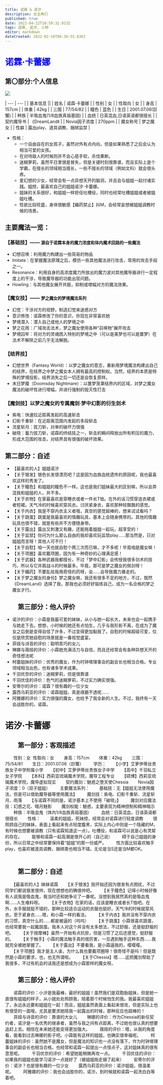 ```yaml
---
title: 诺霖 & 诺汐
description: 女主角们
published: true
date: 2022-04-22T10:59:32.013Z
tags: 诺霖, 诺汐, 人物
editor: markdown
dateCreated: 2022-02-10T06:36:55.836Z
---
```


# <span style="color:blue;">诺霖·卡蕾娜</span>

##   第〇部分:个人信息

<div class="kw-character-image">
  <img src="https://wiki.karena.moe/character-image/norin_single.png">
</div>

<div class="kw-character-info-table">
	
  | --- | --- |
  | 基本信息 ||
  | 姓名 | 诺霖·卡蕾娜 |
  | 性别 | 女 |
  | 性取向 | 女 |
  | 身高 | 157cm |
  | 体重 | 42kg |
  | 三围 | 77/54/82 |
  | 瞳色 | 蓝色 |
  | 生日 | 2001.07.06(巨蟹) |
  | 种族 | 半吸血鬼(1/8血族真祖基因) |
  | 血统 | 日英混血,日语英语都很擅长 |
  | 契约魔导书 | 《DreamLand》 |
  | Novia因子浓度 | 270ppm |
  | 魔女称号 | 梦之魔女 |
  | 性癖 | 露出play、道具调教、捆绑监禁 |

</div>

- 性格：
	- 一个自由自在的女孩子，虽然对外有点内向，但是如果熟悉了之后会认为相当可爱的女孩。
  - 在对待敌人的时候则并不会心慈手软，杀伐果断。
  - 迷糊萝莉，虽然平日里很是冒失，但是关键时刻很靠谱，而且实际上是个学霸，在擅长的领域相当擅长，一些不擅长的领域（例如文科）就会很头疼。
  - 爱幻想的少女，经常会有一点异想天开的脑洞，并且会与姐姐一起付诸实践。姐控，最喜欢自己的姐姐诺汐·卡蕾娜。
  - 姐妹的关系很好，和姐姐一样担任吐槽役，同时也经常吐槽姐姐或者被姐姐吐槽。
  - 性欲比较旺盛，身体很敏感【媚药禁止】抖M，会经常妄想被姐姐调教时候的场景。

<!--
     <tr><td>↓学历↓</td></tr>
     <tr><td>【小学】艾萝伊蒂丝贵族女子中学附属小学</td></tr>
     <tr><td>【初中】艾萝伊蒂丝贵族女子中学</td></tr>
     <tr><td>【高中】千羽私立女子学院</td></tr>
     <tr><td>【本科】西莉亚琉璃魔术学院,魔导工程专业</td></tr>
     <tr><td>【硕博】西莉亚琉璃魔术学院,魔导虚拟现实</td></tr>
-->

##   主要魔法一览：

### 【基础技】—— <small>源自于诺霖本身的魔力浓度和体内魔术回路的一些魔法</small>
- 幻想召唤：利用魔力构建出一些简易的物品
- Imitate：在掌握魔法原理之后，模仿一些其他魔法进行攻击，常用的攻击手段之一。
- Resonance：利用自身的高浓度魔力所放出的魔力波对其他魔导器进行一定程度上的干涉，导致魔导器的功能出现问题。
- Howling：与其他魔女展开共振，抑制或增幅对方的魔法效果。
### 【魔女技】—— <small>梦之魔女的梦境魔法系列</small>
- 幻觉：干涉对方的视野，制造幻觉来迷惑对方
- 意识修改：诺霖修改了你的意识，你现在非常喜欢她
- 梦境潜入：潜入自己或他人的梦境之中
- 梦之花雨：广域攻击法术，梦之魔女使用各种“召唤物”展开攻击
- 梦境囚牢：将对方的灵魂困入特别的梦境之中（可以是美梦也可以是噩梦）在法术不解除之前几乎无法解脱。
### 【结界技】
- 幻想世界（Fantasy World）：以梦之魔女的意志，重新用梦境魔法构建出自己的结界，在结界之中梦之魔女本人拥有最高的控制权。当然，结界的本质是特殊的梦境投影，结界消失之后一切还是会恢复原样。
- 末日梦魇（Doomsday Nightmare）：以噩梦笼罩结界内的区域，对梦之魔女魔法的破坏性进行增幅，并进行强制的毁灭性打击
### 【魔剑技】以梦之魔女的专属魔剑·梦中幻影的衍生剑术
- 紫电：快速拉近距离发起的高速斩击
- 幻影千重斩：在近距离范围内发起的多段斩击
- 流星斩月：拔刀斩，对单的破坏力很强
- 破晓：蓄力拔刀斩，诺霖的终结技之一，斩击的瞬间释放出所有积压的魔力，形成大范围的攻击，对结界具有很强的破坏效果。

## 第二部分：自述
- 【最喜欢的人】姐姐诺汐
- 【关于银发】银色长发很漂亮吧？这是因为血族血统遗传的原因呢，我也最喜欢这样的秀发了。
- 【关于瞳色】和姐姐的瞳色不一样。这也是我们姐妹最大的区别嘛，所以会弄混我和姐姐的人，并不多。
- 【关于衣物】在家最喜欢是穿睡衣或者一件长T恤。在外的话习惯穿连衣裙或者短裙。天气冷的时候喜欢穿风衣。讨厌紧身衣，喜欢那种轻飘飘的感觉。
- 【关于内衣】我是不穿内衣主义者哦，真空的感觉超棒的，想来试试看吗？
- 【关于跳蛋】跳蛋是我最喜欢的情趣玩具，基本上会随身携带的。其他的情趣玩具也很不错，就是有些并不方便随身带。
- 【关于露出】露出又刺激又有趣，还能拖着姐姐一起玩，超享受的！
- 【关于监禁】你问为什么那么自由的我却喜欢玩监禁play……那当然是，只对姐姐而言呀！其他人可不行！
- 【关于自慰】咱一天也就自慰个两三次而已嘛，才不多呢！毕竟咱是魔女嘛！
- 【关于项圈】喜欢戴项圈，因为有一种奇妙的心理满足感！
- 【关于武器】各种武器我都擅长，不过「梦中幻影」会传授我很多剑术的技巧，所以与它并肩战斗的时候最多。毕竟，那可是梦之魔女的佩剑呀！
- 【关于媚药】不要乱给我用奇怪的药呀，会……会导致魔力暴走的。
- 【关于梦之魔女的身份】梦之魔女嘛，我还有很多不足的地方，不过，既然《DreamLand》选择了我，那我也必须好好锻炼自己，成为一名合格的梦之魔女才行。
　　
## 　　第三部分：他人评价
- 诺汐的评价：小霖是我最可爱的妹妹，从小与她一起长大，未来也会一起携手与她走下去。想想，小时候的她还有点怕生，几乎与我形影不离，在成为了魔女之后倒是变得自信了许多，不过变得更加黏我了。自慰的时候超级可爱，仅仅是欣赏她自慰的场景就是一番视觉盛宴。
- 菲娅与诗音的评价：聪明乖巧的女儿
- 琳娜与薇娅的评价：小霖她充满活力与自信，而且还经常会有各种异想天开的奇怪想法呢
- 柯蕾姐妹的评价：优秀的魔女，作为时钟塔理事会的副会长也相当合格。专业领域相当出色，也有诸多学术成果。
- 千羽优奈的评价：迷糊萝莉，但是很靠谱
- 千羽优佳的评价：色气的迷糊萝莉，不过实力确实很强。
- 安蒂尔的评价：诺霖？很有趣的一位少女
- 露西乌莉亚的评价：诺霖姐姐，真是琢磨不透呢……
- 阿雅娜的评价：实力很强的魔女，也给予了我全新的人生。不过，我终有一天会战胜你的，诺霖。
  
  
#   诺汐·卡蕾娜
## 　　第一部分：客观描述
　　性别：女  性取向：女
　　身高：157cm
　　体重：42kg
　　三围：75/54/81
　　生日：2001.07.06（巨蟹）
　　学历：
　　【小学】艾萝伊蒂丝贵族女子中学附属小学
　　【初中】艾萝伊蒂丝贵族女子中学
　　【高中】千羽私立女子学院
　　【本科】西莉亚琉璃魔术学院，魔导工程专业
　　【硕博】西莉亚琉璃魔术学院，魔导虚拟现实
　　契约魔剑：魅惑之堕天使Chessia
　　Novia因子浓度：0（双子姐姐）
　　主要魔法系列：
　　基础技：无【姐姐无法使用魔法，但是可以借助魔导器等使用魔法】
　　魔剑技：紫电、幻影千重斩、流星斩月、雨落
　　【与诺霖不同的是，诺汐基本上不使用「破晓」】
　　魔剑对应魔法技：幻惑之花、暗月魅影
　　魔剑权能：魅惑，主要表现为精神控制和精神暗示
　　种族：半吸血鬼（体内1/8血族真祖基因）
　　血统：日英混血，日语英语都很擅长
　　性格：
　　温柔的姐姐，死妹控，经常会对诺霖进行轻度调教
　　很照顾自己的妹妹，表面上看起来有点轻度腹黑，实际上内心中则是一个隐藏的M，有时候也想要被调教（只有诺霖知道这一点）。吐槽役，和诺霖可以说是心有灵犀的存在。
　　能够和诺霖一起高潮是很开心的（自己说）
　　碍于自己姐姐的身份，所以日常之中经常要保持着“姐姐”的那一份威严。
　　性方面比较喜欢触手play，也喜欢被道具调教，捆绑类也相当不错。无论是当S还是当M都OK。
　　
　　
## 　　第二部分：自述
　　【最喜欢的人】妹妹诺霖
　　【关于银发】刚开始还因为银发有点困扰，不过同学们都说银发很帅，现在想想也的确很帅吧。
　　【关于瞳色】记得小时候好像有人说我是吸血鬼，我当时还和她争论了一番呢。没想到我居然真的是吸血鬼啊……人生难料呀。
　　【关于衣物】在家的话，应该是睡衣或者长T恤吧。在外，水手服就挺不错的，那种比较适合运动的衣服也挺好。天气冷的时候就穿风衣。至于紧身衣……嗯，和小霖一样的看法。
　　【关于内衣】我并没有不穿内衣的习惯，真空什么的……都是被逼的（呜呜）
　　【关于跳蛋】小霖很喜欢跳蛋，也经常要我一起戴跳蛋。我本人对这个并没有太多想法，不过舒服，还是挺舒服的吧。
　　【关于按摩棒】虽然一开始有点抗拒，但是习惯了之后还感觉，挺舒服的。
　　【关于触手】小霖的魔法触手真的很厉害，一旦遇到触手这种东西……我就完全被她掌握了。
　　【关于露出】不要看我，是小霖逼我的，嘤嘤嘤。
　　【关于项圈】我才是主人诶，为什么我也要戴项圈呀！很奇怪不是吗！但是既然是小霖的要求，也，也无所谓啦。
　　【关于Chessia】嗯……这把魔剑帮助了我很多，不过有机会的话我还是想成为小霖那样的魔女呀。
　　
## 　　第三部分：他人评价
　　诺霖的评价：小汐是我最棒，最好的姐姐！虽然我们是双胞胎姐妹，但是她一直很有姐姐的样子，从小就处处照顾我，陪着那个时候怕生的我。我最喜欢姐姐了，永远永远要和姐姐在一起！而且，姐姐虽然表面上看起来很攻，但是实际上也有很受的一面哦，尤其是要求她陪我一起露出的时候，那种反应也超棒的！
　　菲娅与诗音的评价：靠谱的大女儿
　　琳娜的评价：作为Chessia的新任契约者，诺汐是一名优秀的继承者，虽然与我之间有点距离，不过她也很认真的想要追赶上去。相信在未来她还能变得更加强大。
　　薇娅的评价：嗯，从我的角度看，能看到过去琳娜的影子吧。小霖能有这样的姐姐，也确实很幸福呢。
　　柯蕾姐妹的评价：虽然她不是魔女，但是魔法的知识也一点没有落下，作为时钟塔理事会的副会长也相当合格。也经常和诺霖一起提出一点怪点子，这对姐妹真的很有意思呢。
　　千羽优奈的评价：希望她能稍微再攻一点。
　　千羽优佳的评价：如果我的姐姐也能学习诺汐一点就好了（被姐姐拖走捆了起来）
　　安蒂尔的评价：诺汐？也是很有趣的一位少女
　　露西乌莉亚的评价：诺汐姐姐，很温柔呢。
　　阿雅娜的评价：我也会战胜你的，诺汐。到时候就和诺霖一起洗白白等着吧。
　　
　　